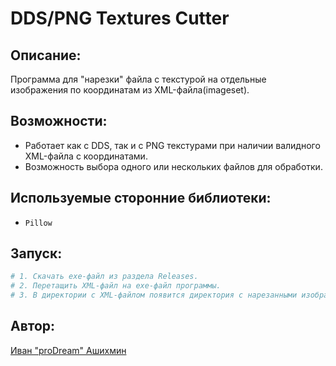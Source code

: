 # DDS/PNG Textures Cutter

## Описание:

Программа для "нарезки" файла с текстурой на отдельные изображения по координатам из XML-файла(imageset).

## Возможности:
- Работает как с DDS, так и с PNG текстурами при наличии валидного XML-файла с координатами.
- Возможность выбора одного или нескольких файлов для обработки.

## Используемые сторонние библиотеки:
- `Pillow`

## Запуск:
```bash
# 1. Скачать exe-файл из раздела Releases.
# 2. Перетащить XML-файл на exe-файл программы.
# 3. В директории с XML-файлом появится директория с нарезанными изображениями.
```

## Автор:
[Иван "proDream" Ашихмин](https://github.com/proDreams)
